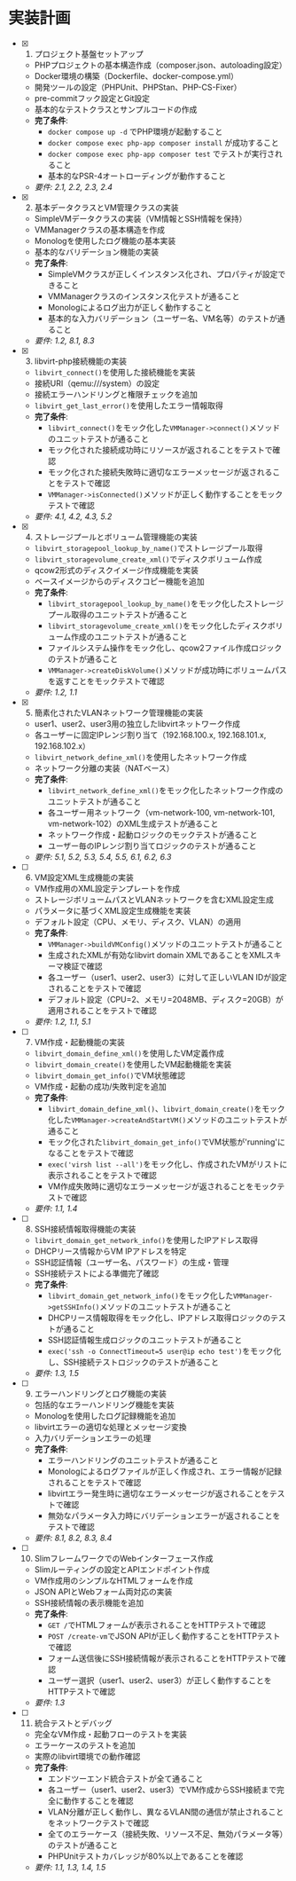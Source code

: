 # 実装計画

- [x] 1. プロジェクト基盤セットアップ
  - PHPプロジェクトの基本構造作成（composer.json、autoloading設定）
  - Docker環境の構築（Dockerfile、docker-compose.yml）
  - 開発ツールの設定（PHPUnit、PHPStan、PHP-CS-Fixer）
  - pre-commitフック設定とGit設定
  - 基本的なテストクラスとサンプルコードの作成
  - **完了条件**:
    - `docker compose up -d` でPHP環境が起動すること
    - `docker compose exec php-app composer install` が成功すること
    - `docker compose exec php-app composer test` でテストが実行されること
    - 基本的なPSR-4オートローディングが動作すること
  - _要件: 2.1, 2.2, 2.3, 2.4_

- [x] 2. 基本データクラスとVM管理クラスの実装
  - SimpleVMデータクラスの実装（VM情報とSSH情報を保持）
  - VMManagerクラスの基本構造を作成
  - Monologを使用したログ機能の基本実装
  - 基本的なバリデーション機能の実装
  - **完了条件**: 
    - SimpleVMクラスが正しくインスタンス化され、プロパティが設定できること
    - VMManagerクラスのインスタンス化テストが通ること
    - Monologによるログ出力が正しく動作すること
    - 基本的な入力バリデーション（ユーザー名、VM名等）のテストが通ること
  - _要件: 1.2, 8.1, 8.3_

- [x] 3. libvirt-php接続機能の実装
  - `libvirt_connect()`を使用した接続機能を実装
  - 接続URI（qemu:///system）の設定
  - 接続エラーハンドリングと権限チェックを追加
  - `libvirt_get_last_error()`を使用したエラー情報取得
  - **完了条件**:
    - `libvirt_connect()`をモック化した`VMManager->connect()`メソッドのユニットテストが通ること
    - モック化された接続成功時にリソースが返されることをテストで確認
    - モック化された接続失敗時に適切なエラーメッセージが返されることをテストで確認
    - `VMManager->isConnected()`メソッドが正しく動作することをモックテストで確認
  - _要件: 4.1, 4.2, 4.3, 5.2_

- [x] 4. ストレージプールとボリューム管理機能の実装
  - `libvirt_storagepool_lookup_by_name()`でストレージプール取得
  - `libvirt_storagevolume_create_xml()`でディスクボリューム作成
  - qcow2形式のディスクイメージ作成機能を実装
  - ベースイメージからのディスクコピー機能を追加
  - **完了条件**:
    - `libvirt_storagepool_lookup_by_name()`をモック化したストレージプール取得のユニットテストが通ること
    - `libvirt_storagevolume_create_xml()`をモック化したディスクボリューム作成のユニットテストが通ること
    - ファイルシステム操作をモック化し、qcow2ファイル作成ロジックのテストが通ること
    - `VMManager->createDiskVolume()`メソッドが成功時にボリュームパスを返すことをモックテストで確認
  - _要件: 1.2, 1.1_

- [x] 5. 簡素化されたVLANネットワーク管理機能の実装
  - user1、user2、user3用の独立したlibvirtネットワーク作成
  - 各ユーザーに固定IPレンジ割り当て（192.168.100.x, 192.168.101.x, 192.168.102.x）
  - `libvirt_network_define_xml()`を使用したネットワーク作成
  - ネットワーク分離の実装（NATベース）
  - **完了条件**:
    - `libvirt_network_define_xml()`をモック化したネットワーク作成のユニットテストが通ること
    - 各ユーザー用ネットワーク（vm-network-100, vm-network-101, vm-network-102）のXML生成テストが通ること
    - ネットワーク作成・起動ロジックのモックテストが通ること
    - ユーザー毎のIPレンジ割り当てロジックのテストが通ること
  - _要件: 5.1, 5.2, 5.3, 5.4, 5.5, 6.1, 6.2, 6.3_

- [ ] 6. VM設定XML生成機能の実装
  - VM作成用のXML設定テンプレートを作成
  - ストレージボリュームパスとVLANネットワークを含むXML設定生成
  - パラメータに基づくXML設定生成機能を実装
  - デフォルト設定（CPU、メモリ、ディスク、VLAN）の適用
  - **完了条件**:
    - `VMManager->buildVMConfig()`メソッドのユニットテストが通ること
    - 生成されたXMLが有効なlibvirt domain XMLであることをXMLスキーマ検証で確認
    - 各ユーザー（user1、user2、user3）に対して正しいVLAN IDが設定されることをテストで確認
    - デフォルト設定（CPU=2、メモリ=2048MB、ディスク=20GB）が適用されることをテストで確認
  - _要件: 1.2, 1.1, 5.1_

- [ ] 7. VM作成・起動機能の実装
  - `libvirt_domain_define_xml()`を使用したVM定義作成
  - `libvirt_domain_create()`を使用したVM起動機能を実装
  - `libvirt_domain_get_info()`でVM状態確認
  - VM作成・起動の成功/失敗判定を追加
  - **完了条件**:
    - `libvirt_domain_define_xml()`、`libvirt_domain_create()`をモック化した`VMManager->createAndStartVM()`メソッドのユニットテストが通ること
    - モック化された`libvirt_domain_get_info()`でVM状態が'running'になることをテストで確認
    - `exec('virsh list --all')`をモック化し、作成されたVMがリストに表示されることをテストで確認
    - VM作成失敗時に適切なエラーメッセージが返されることをモックテストで確認
  - _要件: 1.1, 1.4_

- [ ] 8. SSH接続情報取得機能の実装
  - `libvirt_domain_get_network_info()`を使用したIPアドレス取得
  - DHCPリース情報からVM IPアドレスを特定
  - SSH認証情報（ユーザー名、パスワード）の生成・管理
  - SSH接続テストによる準備完了確認
  - **完了条件**:
    - `libvirt_domain_get_network_info()`をモック化した`VMManager->getSSHInfo()`メソッドのユニットテストが通ること
    - DHCPリース情報取得をモック化し、IPアドレス取得ロジックのテストが通ること
    - SSH認証情報生成ロジックのユニットテストが通ること
    - `exec('ssh -o ConnectTimeout=5 user@ip echo test')`をモック化し、SSH接続テストロジックのテストが通ること
  - _要件: 1.3, 1.5_

- [ ] 9. エラーハンドリングとログ機能の実装
  - 包括的なエラーハンドリング機能を実装
  - Monologを使用したログ記録機能を追加
  - libvirtエラーの適切な処理とメッセージ変換
  - 入力バリデーションエラーの処理
  - **完了条件**:
    - エラーハンドリングのユニットテストが通ること
    - Monologによるログファイルが正しく作成され、エラー情報が記録されることをテストで確認
    - libvirtエラー発生時に適切なエラーメッセージが返されることをテストで確認
    - 無効なパラメータ入力時にバリデーションエラーが返されることをテストで確認
  - _要件: 8.1, 8.2, 8.3, 8.4_

- [ ] 10. SlimフレームワークでのWebインターフェース作成
  - Slimルーティングの設定とAPIエンドポイント作成
  - VM作成用のシンプルなHTMLフォームを作成
  - JSON APIとWebフォーム両対応の実装
  - SSH接続情報の表示機能を追加
  - **完了条件**:
    - `GET /`でHTMLフォームが表示されることをHTTPテストで確認
    - `POST /create-vm`でJSON APIが正しく動作することをHTTPテストで確認
    - フォーム送信後にSSH接続情報が表示されることをHTTPテストで確認
    - ユーザー選択（user1、user2、user3）が正しく動作することをHTTPテストで確認
  - _要件: 1.3_

- [ ] 11. 統合テストとデバッグ
  - 完全なVM作成・起動フローのテストを実装
  - エラーケースのテストを追加
  - 実際のlibvirt環境での動作確認
  - **完了条件**:
    - エンドツーエンド統合テストが全て通ること
    - 各ユーザー（user1、user2、user3）でVM作成からSSH接続まで完全に動作することを確認
    - VLAN分離が正しく動作し、異なるVLAN間の通信が禁止されることをネットワークテストで確認
    - 全てのエラーケース（接続失敗、リソース不足、無効パラメータ等）のテストが通ること
    - PHPUnitテストカバレッジが80%以上であることを確認
  - _要件: 1.1, 1.3, 1.4, 1.5_
